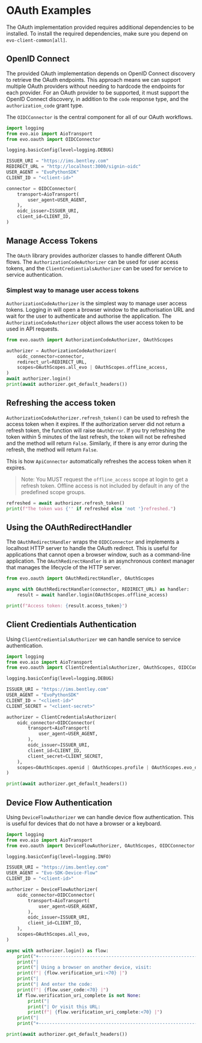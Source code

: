 # OAuth Examples

The OAuth implementation provided requires additional dependencies to be installed. To install the required dependencies, make sure you depend on `evo-client-common[all]`.

## OpenID Connect

The provided OAuth implementation depends on OpenID Connect discovery to retrieve the OAuth endpoints. This approach means we can support multiple OAuth providers without needing to hardcode the endpoints for each provider. For an OAuth provider to be supported, it must support the OpenID Connect discovery, in addition to the `code` response type, and the `authorization_code` grant type.

The `OIDCConnector` is the central component for all of our OAuth workflows.

``` python
import logging
from evo.aio import AioTransport
from evo.oauth import OIDCConnector

logging.basicConfig(level=logging.DEBUG)

ISSUER_URI = "https://ims.bentley.com"
REDIRECT_URL = "http://localhost:3000/signin-oidc"
USER_AGENT = "EvoPythonSDK"
CLIENT_ID = "<client-id>"

connector = OIDCConnector(
    transport=AioTransport(
        user_agent=USER_AGENT,
    ),
    oidc_issuer=ISSUER_URI,
    client_id=CLIENT_ID,
)
```

## Manage Access Tokens

The `OAuth` library provides authorizer classes to handle different OAuth flows. The `AuthorizationCodeAuthorizer` can be used for user access tokens, and the `ClientCredientialsAuthorizer` can be used for service to service authentication.
### Simplest way to manage user access tokens

`AuthorizationCodeAuthorizer` is the simplest way to manage user access tokens. Logging in will open a browser window to the authorisation URL and wait for the user to authenticate and authorise the application. The `AuthorizationCodeAuthorizer` object allows the user access token to be used in API requests.

``` python
from evo.oauth import AuthorizationCodeAuthorizer, OAuthScopes

authorizer = AuthorizationCodeAuthorizer(
    oidc_connector=connector,
    redirect_url=REDIRECT_URL,
    scopes=OAuthScopes.all_evo | OAuthScopes.offline_access,
)
await authorizer.login()
print(await authorizer.get_default_headers())
```

## Refreshing the access token

`AuthorizationCodeAuthorizer.refresh_token()` can be used to refresh the access token when it expires. If the authorization server did not return a refresh token, the function will raise `OAuthError`. If you try refreshing the token within 5 minutes of the last refresh, the token will not be refreshed and the method will return `False`. Similarly, if there is any error during the refresh, the method will return `False`.

This is how `ApiConnector` automatically refreshes the access token when it expires.

> Note: You MUST request the `offline_access` scope at login to get a refresh token. Offline access is not included by default in any of the predefined scope groups.

``` python
refreshed = await authorizer.refresh_token()
print(f"The token was {'' if refreshed else 'not '}refreshed.")
```

## Using the OAuthRedirectHandler

The `OAuthRedirectHandler` wraps the `OIDCConnector` and implements a localhost HTTP server to handle the OAuth redirect. This is useful for applications that cannot open a browser window, such as a command-line application. The `OAuthRedirectHandler` is an asynchronous context manager that manages the lifecycle of the HTTP server.

``` python
from evo.oauth import OAuthRedirectHandler, OAuthScopes

async with OAuthRedirectHandler(connector, REDIRECT_URL) as handler:
    result = await handler.login(OAuthScopes.offline_access)

print(f"Access token: {result.access_token}")
```

## Client Credientials Authentication

Using `ClientCredientialsAuthorizer` we can handle service to service authentication.

``` python
import logging
from evo.aio import AioTransport
from evo.oauth import ClientCredentialsAuthorizer, OAuthScopes, OIDCConnector

logging.basicConfig(level=logging.DEBUG)

ISSUER_URI = "https://ims.bentley.com"
USER_AGENT = "EvoPythonSDK"
CLIENT_ID = "<client-id>"
CLIENT_SECRET = "<client-secret>"

authorizer = ClientCredentialsAuthorizer(
    oidc_connector=OIDCConnector(
        transport=AioTransport(
            user_agent=USER_AGENT,
        ),
        oidc_issuer=ISSUER_URI,
        client_id=CLIENT_ID,
        client_secret=CLIENT_SECRET,
    ),
    scopes=OAuthScopes.openid | OAuthScopes.profile | OAuthScopes.evo_discovery | OAuthScopes.evo_workspace,
)

print(await authorizer.get_default_headers())
```

## Device Flow Authentication

Using `DeviceFlowAuthorizer` we can handle device flow authentication. This is useful for devices that do not have a browser or a keyboard.

``` python
import logging
from evo.aio import AioTransport
from evo.oauth import DeviceFlowAuthorizer, OAuthScopes, OIDCConnector

logging.basicConfig(level=logging.INFO)

ISSUER_URI = "https://ims.bentley.com"
USER_AGENT = "Evo-SDK-Device-Flow"
CLIENT_ID = "<client-id>"

authorizer = DeviceFlowAuthorizer(
    oidc_connector=OIDCConnector(
        transport=AioTransport(
            user_agent=USER_AGENT,
        ),
        oidc_issuer=ISSUER_URI,
        client_id=CLIENT_ID,
    ),
    scopes=OAuthScopes.all_evo,
)

async with authorizer.login() as flow:
    print("+------------------------------------------------------------------------+")
    print("|                                                                        |")
    print("| Using a browser on another device, visit:                              |")
    print(f"| {flow.verification_uri:<70} |")
    print("|                                                                        |")
    print("| And enter the code:                                                    |")
    print(f"| {flow.user_code:<70} |")
    if flow.verification_uri_complete is not None:
        print("|                                                                        |")
        print("| Or visit this URL:                                                     |")
        print(f"| {flow.verification_uri_complete:<70} |")
    print("|                                                                        |")
    print("+------------------------------------------------------------------------+")

print(await authorizer.get_default_headers())
```
